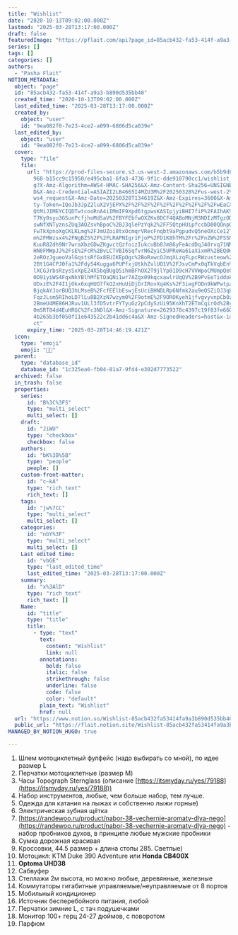 ```yaml
---
title: "Wishlist"
date: "2020-10-13T09:02:00.000Z"
lastmod: "2025-03-28T13:17:00.000Z"
draft: false
featuredImage: "https://pflait.com/api?page_id=85acb432-fa53-414f-a9a3-b890d535bb40"
series: []
tags: []
categories: []
authors:
  - "Pasha Flait"
NOTION_METADATA:
  object: "page"
  id: "85acb432-fa53-414f-a9a3-b890d535bb40"
  created_time: "2020-10-13T09:02:00.000Z"
  last_edited_time: "2025-03-28T13:17:00.000Z"
  created_by:
    object: "user"
    id: "9ea082f0-7e23-4ce2-a099-6806d5ca039e"
  last_edited_by:
    object: "user"
    id: "9ea082f0-7e23-4ce2-a099-6806d5ca039e"
  cover:
    type: "file"
    file:
      url: "https://prod-files-secure.s3.us-west-2.amazonaws.com/b5b9d622-2ed4-41d6-b\
        968-b15cc9c15950/e495cba1-6fa3-4736-9f1c-dde910790cc1/wishlist_cover.jp\
        g?X-Amz-Algorithm=AWS4-HMAC-SHA256&X-Amz-Content-Sha256=UNSIGNED-PAYLOA\
        D&X-Amz-Credential=ASIAZI2LB4665I4MZU3M%2F20250328%2Fus-west-2%2Fs3%2Fa\
        ws4_request&X-Amz-Date=20250328T134619Z&X-Amz-Expires=3600&X-Amz-Securi\
        ty-Token=IQoJb3JpZ2luX2VjEPX%2F%2F%2F%2F%2F%2F%2F%2F%2F%2FwEaCXVzLXdlc3\
        QtMiJIMEYCIQDTwtcooRnA4iIMmIF9Xpd6tgpwsKASIpjyiBHI7fiP%2FAIhAK%2FgwYSEx\
        T7Ky0syu3GSunPcfjhoMdSaV%2FBYFEbfwOXZKv8DCF4QABoMNjM3NDIzMTgzODA1IgwTFn\
        swNfXNTyznsZUq3AOZsvhBpoC%2BJ3qlePzYqk2%2FF5QtpHUipfccbD00QOnpQ%2FBKK0O\
        FwTkXpnoXgCKLKLmg%2FJmUZoi8txOcmqrVRecFnqbt9aPgpudvQ5neOXcCe12T4Wz6ccKQ\
        m%2FMWzsx4%2FNgBZS%2F%2FLRAPNIgr1FjoP%2FD1K8hTM%2Fr%2FnZW%2FSSNJoDkIpmY\
        KuuR82dh9Nr7wraXbzGDwZKgvctQzfoizIukcuBb0Jm86yFeAcdDqJ40rvq71NMMHV6v7oi\
        HN0FMWpJJ%2FsE%2FcR%2BvLCTVBI6SqfvrN6ZyiC5UPReWa6iaXixmR%2BEQ0HW0TSyPvP\
        2eROzJgueoValGqstsRfGx8EUIKEpOgc%2BoRxwcOJmqXLzqFLpcRWzusteow%2B1KyHpr%\
        2Bt1G4CPJ0fa1%2Fdy54Kugga6PUPfxjUtkhZvlUO1V%2FJsvCmPx0qTkVqbEn%2F2NS39R\
        lXCGJrbsRzysSxXpE24X5bqBUgQ5ihmBFhOX2T9jlYp01D9cH7VVWpoCMUmpQeCIOivhJ2L\
        0D91yiWS4FqxNkYBlhMfETOaQNi1wr7AZgx09kqcxawlrUqQV%2B9PvEeTiddo8oOR65sIA\
        UDxzE%2F4I1jOkx6xqHUO7fkO2xHuUiDjDrIRovXq4Ks%2F3iegFODn9kWPwtpzCosZq%2F\
        BjqkAYJorBUQ3hLMseB%2FcfEElbEswjEsUciBHNDLRp6Nfmk2au9eOSZiOJ3qLlhitp67E\
        FqzJLsm5RIhoLD7lLu8B2XzN7wzym0%2F9otmE%2F9OROKyeh1jfvgvyvnpCb0zLtyffoV%\
        2BmeU4ME86HJRuv1ULl3fD5vtrFYTyuGz2pCdySzUi95KnXhT2ETmCqirOd%2Bym9BqLEpk\
        0mSRT84d4EuHRGC%2Fc3NOl&X-Amz-Signature=2629378c4397c19f83fe660f3b4bb9d\
        4b265b3bf050f11e643522c2b41dd6c4a&X-Amz-SignedHeaders=host&x-id=GetObje\
        ct"
      expiry_time: "2025-03-28T14:46:19.421Z"
  icon:
    type: "emoji"
    emoji: "🙏🏻"
  parent:
    type: "database_id"
    database_id: "1c325ea6-fb04-81a7-9fd4-e302d7773522"
  archived: false
  in_trash: false
  properties:
    series:
      id: "B%3C%3FS"
      type: "multi_select"
      multi_select: []
    draft:
      id: "JiWU"
      type: "checkbox"
      checkbox: false
    authors:
      id: "bK%3B%5B"
      type: "people"
      people: []
    custom-front-matter:
      id: "c~kA"
      type: "rich_text"
      rich_text: []
    tags:
      id: "jw%7CC"
      type: "multi_select"
      multi_select: []
    categories:
      id: "nbY%3F"
      type: "multi_select"
      multi_select: []
    Last edited time:
      id: "vbGE"
      type: "last_edited_time"
      last_edited_time: "2025-03-28T13:17:00.000Z"
    summary:
      id: "x%3AlD"
      type: "rich_text"
      rich_text: []
    Name:
      id: "title"
      type: "title"
      title:
        - type: "text"
          text:
            content: "Wishlist"
            link: null
          annotations:
            bold: false
            italic: false
            strikethrough: false
            underline: false
            code: false
            color: "default"
          plain_text: "Wishlist"
          href: null
  url: "https://www.notion.so/Wishlist-85acb432fa53414fa9a3b890d535bb40"
  public_url: "https://flait.notion.site/Wishlist-85acb432fa53414fa9a3b890d535bb40"
MANAGED_BY_NOTION_HUGO: true

---
```


1. Шлем мотоциклетный фулфейс (надо выбирать со мной), по идее размер L
1. Перчатки мотоциклетные (размер M)
1. Часы Topograph Sternglass (описание [https://itsmyday.ru/yes/79188](https://itsmyday.ru/yes/79188))
1. Набор инструментов, любые, чем больше набор, тем лучше.
1. Одежда для катания на лыжах и собственно лыжи горные)
1. Электрическая зубная щётка
1. [https://randewoo.ru/product/nabor-38-vechernie-aromaty-dlya-nego](https://randewoo.ru/product/nabor-38-vechernie-aromaty-dlya-nego) - набор пробников духов, в принципе любые мужские пробники
1. Сумка дорожная красивая
1. Кроссовки, 44.5 размер + длина стопы 285. Светлые)
1. Мотоцикл: KTM Duke 390 Adventure или **Honda CB400X**
1. **Optoma UHD38**
1. Сабвуфер
1. Стеллажи 2м высота, но можно любые, деревянные, железные
1. Коммутаторы гигабитные управляемые/неуправляемые от 8 портов
1. Мобильный кондиционер
1. Источник бесперебойного питания, любой
1. Перчатки зимние L, с тач подушечками
1. Монитор 100+ герц 24-27 дюймов, с поворотом
1. Парфюм

